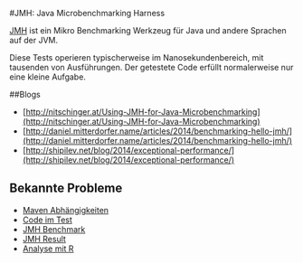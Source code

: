 #JMH: Java Microbenchmarking Harness

[JMH](http://openjdk.java.net/projects/code-tools/jmh/) ist ein Mikro Benchmarking Werkzeug für Java und andere Sprachen auf der JVM.

Diese Tests operieren typischerweise im Nanosekundenbereich, mit tausenden von Ausführungen. Der getestete Code erfüllt normalerweise nur eine kleine Aufgabe.


##Blogs

* [http://nitschinger.at/Using-JMH-for-Java-Microbenchmarking](http://nitschinger.at/Using-JMH-for-Java-Microbenchmarking)
* [http://daniel.mitterdorfer.name/articles/2014/benchmarking-hello-jmh/](http://daniel.mitterdorfer.name/articles/2014/benchmarking-hello-jmh/)
* [http://shipilev.net/blog/2014/exceptional-performance/](http://shipilev.net/blog/2014/exceptional-performance/)


## Bekannte Probleme

* [Maven Abhängigkeiten](maven-dependencies.md)
* [Code im Test](system-under-test.md)
* [JMH Benchmark](jmh-benchmark.md)
* [JMH Result](jmh-result.md)
* [Analyse mit R](analysisusingR.md)